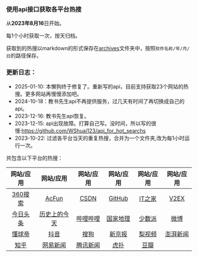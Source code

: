 ### 使用api接口获取各平台热搜

从**2023年8月16**日开始。

每1个小时获取一次，按天归档。

获取到的热搜以markdown的形式保存在[archives](https://github.com/WShuai123/hot_searches_for_apps/tree/main/archives)文件夹中，按照`软件名称/年/月/日`的路径保存。

### 更新日志：
+ 2025-01-10: 本懒狗终于修复了。重新写的api，目前支持获取23个网站的热搜。更多网站再慢慢添加吧。
+ 2024-10-18：教书先生api不再提供服务，过几天有时间了再切换成自己的api。
+ 2023-12-16: 教书先生api恢复。
+ 2023-12-15: api出现故障。打算自己写。没时间，所以写的很慢:<https://github.com/WShuai123/api_for_hot_searchs>
+ 2023-10-22: 过滤各平台当天的重复热搜，合并为一个文件夹,改为每1小时运行一次。

共包含以下平台的热搜：

| 网站/应用 | 网站/应用 | 网站/应用 | 网站/应用 | 网站/应用 | 网站/应用 |
| :-----------: | :-----------: | :-----------: | :-----------: | :-----------: | :-----------: |
| [360搜索](./archives/360搜索/360搜索.md) | [AcFun](./archives/AcFun/AcFun.md) | [CSDN](./archives/CSDN/CSDN.md) | [GitHub](./archives/GitHub/GitHub.md) | [IT之家](./archives/IT之家/IT之家.md) | [V2EX](./archives/V2EX/V2EX.md) |
| [今日头条](./archives/今日头条/今日头条.md) | [历史上的今天](./archives/历史上的今天/历史上的今天.md) | [哔哩哔哩](./archives/哔哩哔哩/哔哩哔哩.md) | [国家地理](./archives/国家地理/国家地理.md) | [少数派](./archives/少数派/少数派.md) | [微博](./archives/微博/微博.md) |
| [懂球帝](./archives/懂球帝/懂球帝.md) | [抖音](./archives/抖音/抖音.md) | [搜狗](./archives/搜狗/搜狗.md) | [新京报](./archives/新京报/新京报.md) | [梨视频](./archives/梨视频/梨视频.md) | [澎湃新闻](./archives/澎湃新闻/澎湃新闻.md) |
| [知乎](./archives/知乎/知乎.md) | [网易新闻](./archives/网易新闻/网易新闻.md) | [腾讯新闻](./archives/腾讯新闻/腾讯新闻.md) | [虎扑](./archives/虎扑/虎扑.md) | [豆瓣](./archives/豆瓣/豆瓣.md) |
